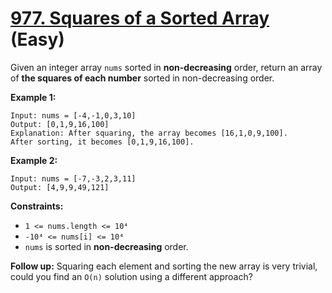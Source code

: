 # [977. Squares of a Sorted Array][link] (Easy)

[link]: https://leetcode.cn/problems/squares-of-a-sorted-array/

Given an integer array `nums` sorted in **non-decreasing** order, return an array of **the squares of
each number** sorted in non-decreasing order.

**Example 1:**

```
Input: nums = [-4,-1,0,3,10]
Output: [0,1,9,16,100]
Explanation: After squaring, the array becomes [16,1,0,9,100].
After sorting, it becomes [0,1,9,16,100].
```

**Example 2:**

```
Input: nums = [-7,-3,2,3,11]
Output: [4,9,9,49,121]
```

**Constraints:**

- `1 <= nums.length <= 10⁴`
- `-10⁴ <= nums[i] <= 10⁴`
- `nums` is sorted in **non-decreasing** order.

**Follow up:** Squaring each element and sorting the new array is very trivial, could you find an
`O(n)` solution using a different approach?
